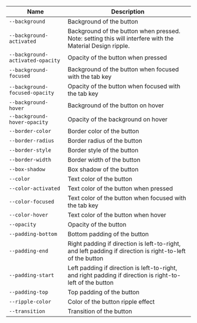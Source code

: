 
| Name | Description |
| --- | --- |
| `--background` | Background of the button |
| `--background-activated` | Background of the button when pressed. Note: setting this will interfere with the Material Design ripple. |
| `--background-activated-opacity` | Opacity of the button when pressed |
| `--background-focused` | Background of the button when focused with the tab key |
| `--background-focused-opacity` | Opacity of the button when focused with the tab key |
| `--background-hover` | Background of the button on hover |
| `--background-hover-opacity` | Opacity of the background on hover |
| `--border-color` | Border color of the button |
| `--border-radius` | Border radius of the button |
| `--border-style` | Border style of the button |
| `--border-width` | Border width of the button |
| `--box-shadow` | Box shadow of the button |
| `--color` | Text color of the button |
| `--color-activated` | Text color of the button when pressed |
| `--color-focused` | Text color of the button when focused with the tab key |
| `--color-hover` | Text color of the button when hover |
| `--opacity` | Opacity of the button |
| `--padding-bottom` | Bottom padding of the button |
| `--padding-end` | Right padding if direction is left-to-right, and left padding if direction is right-to-left of the button |
| `--padding-start` | Left padding if direction is left-to-right, and right padding if direction is right-to-left of the button |
| `--padding-top` | Top padding of the button |
| `--ripple-color` | Color of the button ripple effect |
| `--transition` | Transition of the button |

